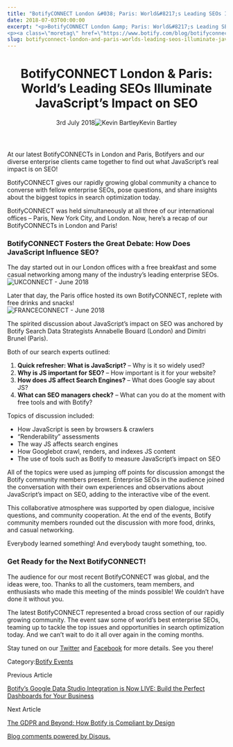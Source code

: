 ```yaml
---
title: "BotifyCONNECT London &#038; Paris: World&#8217;s Leading SEOs Illuminate JavaScript&#8217;s Impact On SEO"
date: 2018-07-03T00:00:00
excerpt: "<p>BotifyCONNECT London &amp; Paris: World&#8217;s Leading SEOs Illuminate JavaScript&#8217;s Impact on SEO 3rd July 2018Kevin Bartley At our latest BotifyCONNECTs in London and Paris, Botifyers and our diverse enterprise clients came together to find out what JavaScript&#8217;s real impact is on SEO! BotifyCONNECT gives our rapidly growing global community a chance to converse with fellow&hellip; </p>
<p><a class=\"moretag\" href=\"https://www.botify.com/blog/botifyconnect-london-and-paris-worlds-leading-seos-illuminate-javascripts\">Read the full article</a></p>"
slug: botifyconnect-london-and-paris-worlds-leading-seos-illuminate-javascripts
---
```


<header class="text-center">
<h1 class="font-internacional font-regular normal text-header-one leading-header-one text-typography-accent-2">BotifyCONNECT London &amp; Paris: World&#8217;s Leading SEOs Illuminate JavaScript&#8217;s Impact on SEO</h1>
<div class="flex items-center justify-center my-3"><span class="mr-1 font-internacional font-regular normal text-base leading-none text-typography-primary-lighter">3rd July 2018</span><img decoding="async" alt="Kevin Bartley" class="rounded-full w-10 h-10" src="//images.ctfassets.net/tp56mevc46jo/3nx7dI37nG2AaSGesccy2i/7913c839ae02f3dc3cb08d2228652b33/kevin_bartley_faceshot.png"><span class="ml-1 font-internacional font-regular normal text-base leading-none text-typography-primary">Kevin Bartley</span></div>
</header>
<p><span class="font-roboto font-regular normal text-base leading-none Markdown__Container"></span></p>
<p>At our latest BotifyCONNECTs in London and Paris, Botifyers and our diverse enterprise clients came together to find out what JavaScript&#8217;s real impact is on SEO!</p>
<p>BotifyCONNECT gives our rapidly growing global community a chance to converse with fellow enterprise SEOs, pose questions, and share insights about the biggest topics in search optimization today.</p>
<p>BotifyCONNECT was held simultaneously at all three of our international offices &#8211; Paris, New York City, and London. Now, here&#8217;s a recap of our BotifyCONNECTs in London and Paris!</p>
<h3 id="botifyconnect-fosters-the-great-debate-how-does-javascript-influence-seo-">BotifyCONNECT Fosters the Great Debate: How Does JavaScript Influence SEO?</h3>
<p>The day started out in our London offices with a free breakfast and some casual networking among many of the industry&#8217;s leading enterprise SEOs.<br />
<img decoding="async" alt="UKCONNECT - June 2018" src="//images.ctfassets.net/x3pujrb0lw7o/1JIHOjnZeM0EKgC8G0aM6Q/f53c8eb363f7905f0e66f10e0cd8f99b/UKCONNECT_-_June_2018.jpg"></p>
<p>Later that day, the Paris office hosted its own BotifyCONNECT, replete with free drinks and snacks!<br />
<img decoding="async" alt="FRANCECONNECT - June 2018" src="//images.ctfassets.net/x3pujrb0lw7o/5VRL5eM9Ow6QGEoA8UUIem/38ef1e08441a934fd3a981f5a8e47502/FRANCECONNECT_-_June_2018.jpg"></p>
<p>The spirited discussion about JavaScript&#8217;s impact on SEO was anchored by Botify Search Data Strategists Annabelle Bouard (London) and Dimitri Brunel (Paris).</p>
<p>Both of our search experts outlined:</p>
<ol>
<li><strong>Quick refresher: What is JavaScript?</strong> &#8211; Why is it so widely used?</li>
<li><strong>Why is JS important for SEO?</strong> &#8211; How important is it for your website?</li>
<li><strong>How does JS affect Search Engines?</strong> &#8211; What does Google say about JS?</li>
<li><strong>What can SEO managers check?</strong> &#8211; What can you do at the moment with free tools and with Botify?</li>
</ol>
<p>Topics of discussion included:</p>
<ul>
<li>How JavaScript is seen by browsers &amp; crawlers</li>
<li>&#8220;Renderability&#8221; assessments</li>
<li>The way JS affects search engines</li>
<li>How Googlebot crawl, renders, and indexes JS content</li>
<li>The use of tools such as Botify to measure JavaScript&#8217;s impact on SEO</li>
</ul>
<p>All of the topics were used as jumping off points for discussion amongst the Botify community members present. Enterprise SEOs in the audience joined the conversation with their own experiences and observations about JavaScript&#8217;s impact on SEO, adding to the interactive vibe of the event.</p>
<p>This collaborative atmosphere was supported by open dialogue, incisive questions, and community cooperation. At the end of the events, Botify community members rounded out the discussion with more food, drinks, and casual networking.</p>
<p>Everybody learned something! And everybody taught something, too.</p>
<h3 id="get-ready-for-the-next-botifyconnect-">Get Ready for the Next BotifyCONNECT!</h3>
<p>The audience for our most recent BotifyCONNECT was global, and the ideas were, too. Thanks to all the customers, team members, and enthusiasts who made this meeting of the minds possible! We couldn&#8217;t have done it without you.</p>
<p>The latest BotifyCONNECT represented a broad cross section of our rapidly growing community. The event saw some of world&#8217;s best enterprise SEOs, teaming up to tackle the top issues and opportunities in search optimization today. And we can&#8217;t wait to do it all over again in the coming months.</p>
<p>Stay tuned on our <a href="https://twitter.com/botify?lang=en">Twitter</a> and <a href="https://www.facebook.com/botify/">Facebook</a> for more details. See you there!</p>
<div class="tags leading-big border-t border-b border-brand-quaternary-lighter mt-4"><span class="mr-1 font-roboto font-regular normal text-base leading-none">Category:</span><span><a class="uppercase text-typography-accent-1" href="/blog">Botify Events</a></span></div>
<footer class="flex justify-center my-5 mx-5">
<div class="mr-1 w-1/2 text-right">
<p><span class="font-internacional font-regular normal text-base leading-none text-typography-primary">Previous Article</span></p>
<p><a class="inline-block mt-2" href="/blog/botify's-google-data-studio-integration-is-now-live-build-the-perfect"><span class="font-roboto font-regular normal text-base leading-none text-typography-accent-4">Botify&#8217;s Google Data Studio Integration is Now LIVE: Build the Perfect Dashboards for Your Business</span></a></p>
</div>
<div class="ml-1 w-1/2">
<p><span class="font-internacional font-regular normal text-base leading-none text-typography-primary">Next Article</span></p>
<p><a class="inline-block mt-2" href="/blog/the-gdpr-and-beyond-how-botify-is-compliant-by-design"><span class="font-roboto font-regular normal text-base leading-none text-typography-accent-4">The GDPR and Beyond: How Botify is Compliant by Design </span></a></p>
</div>
</footer>
<div shortname="botify" title="BotifyCONNECT London &amp; Paris: World's Leading SEOs Illuminate JavaScript's Impact on SEO" url="https://www.botify.com/blog/botifyconnect-london-and-paris-world's-leading-seos-illuminate-javascript's">
<div id="disqus_thread_old"></div>
<p><a class="dsq-brlink" href="http://disqus.com">Blog comments powered by <span class="logo-disqus">Disqus</span>.</a></p>
</div>
